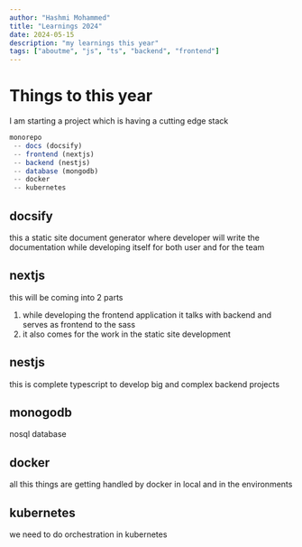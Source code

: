 ```yaml
---
author: "Hashmi Mohammed"
title: "Learnings 2024"
date: 2024-05-15
description: "my learnings this year"
tags: ["aboutme", "js", "ts", "backend", "frontend"]
---
```


# Things to this year

I am starting a project which is having a cutting edge stack

```Javascript
monorepo
 -- docs (docsify)
 -- frontend (nextjs)
 -- backend (nestjs)
 -- database (mongodb)
 -- docker
 -- kubernetes
```

## docsify

this a static site document generator where developer will write the documentation while developing itself for both user and for the team

## nextjs

this will be coming into 2 parts

1. while developing the frontend application it talks with backend and serves as frontend to the sass
2. it also comes for the work in the static site development

## nestjs

this is complete typescript to develop big and complex backend projects

## monogodb

nosql database

## docker

all this things are getting handled by docker in local and in the environments

## kubernetes

we need to do orchestration in kubernetes
